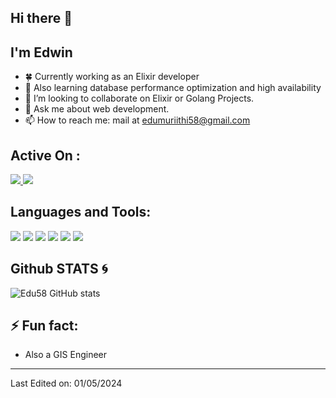 ## Hi there 👋
## I'm Edwin
- 🍀 Currently working as an Elixir developer
- 📝 Also learning database performance optimization and high availability
- 👯 I’m looking to collaborate on Elixir or Golang Projects.
- 💬 Ask me about web development.
- 📫 How to reach me: mail at edumuriithi58@gmail.com

## Active On :
<p>
<a href="https://www.linkedin.com/in/edwin-karimi/" target="blank">
  <img src="https://img.shields.io/badge/-Edwin-0077B5?style=for-the-badge&logo=Linkedin&logoColor=white"/>
</a>
<a href="https://twitter.com/edwinkarimi" target="blank">
  <img src="https://img.shields.io/badge/-Edwin-0077B5?style=for-the-badge&logo=Twitter&logoColor=white"/>
</a>
</p>

## Languages and Tools:
<p>
<img src="https://img.shields.io/badge/React-14354C?style=for-the-badge&logo=react&logoColor=blue">
<img src="https://img.shields.io/badge/Angular-14354C?style=for-the-badge&logo=angular&logoColor=red">
<img src="https://img.shields.io/badge/python-14354C?style=for-the-badge&logo=python&logoColor=yellow">
<img src="https://img.shields.io/badge/Go-14354C?style=for-the-badge&logo=go&logoColor=blue">
<img src="https://img.shields.io/badge/Elixir-4B275F?style=for-the-badge&logo=elixir&logoColor=purple">
<img src="https://img.shields.io/badge/PostgreSQL-14354C?style=for-the-badge&logo=postgreSQL&logoColor=blue">
</p>


## Github STATS :cyclone:

![Edu58 GitHub stats](https://github-readme-stats.vercel.app/api?username=Edu58&show_icons=true&theme=radical&count_private=true)
<br>

<!-- ## Some Repos to Visit :blossom:
![ReadMe Card](https://github-readme-stats.vercel.app/api/pin/?username=Edu58&repo=Black-React-Portfolio&show_icons=true&theme=radical)
![ReadMe Card](https://github-readme-stats.vercel.app/api/pin/?username=Edu58&repo=Covid19-Update-WebApp-Leaflet.js&show_icons=true&theme=radical) -->

## ⚡ Fun fact:
- Also a GIS Engineer

-----

Last Edited on: 01/05/2024
